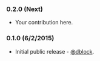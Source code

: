 ### 0.2.0 (Next)

* Your contribution here.

### 0.1.0 (6/2/2015)

* Initial public release - [@dblock](https://github.com/dblock).

